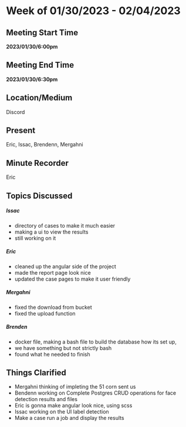 # Week of 01/30/2023 - 02/04/2023

## Meeting Start Time

**2023/01/30/6:00pm**

## Meeting End Time

**2023/01/30/6:30pm** 

## Location/Medium

Discord

## Present

Eric, Issac, Brendenn, Mergahni

## Minute Recorder

Eric

## Topics Discussed

##### Issac
- directory of cases to make it much easier 
- making a ui to view the results 
- still working on it 

##### Eric 
- cleaned up the angular side of the project 
- made the report page look nice 
- updated the case pages to make it user friendly 

##### Mergahni 
- fixed the download from bucket
- fixed the upload function 

##### Brenden
- docker file, making a bash file to build the database how its set up, 
- we have something but not strictly bash
- found what he needed to finish

## Things Clarified
- Mergahni thinking of impleting the 51 corn sent us 
- Bendenn working on Complete Postgres CRUD operations for face detection results and files
- Eric is gonna make angular look nice, using scss
- Issac working on the UI label detection 
- Make a case run a job and display the results
